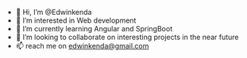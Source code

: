 - 👋 Hi, I’m @Edwinkenda
- 👀 I’m interested in Web development 
- 🌱 I’m currently learning Angular and SpringBoot
- 💞️ I’m looking to collaborate on interesting projects in the near future
- 📫 reach me on edwinkenda@gmail.com

<!---
Edwinkenda/Edwinkenda is a ✨ special ✨ repository because its `README.md` (this file) appears on your GitHub profile.
You can click the Preview link to take a look at your changes.
--->
